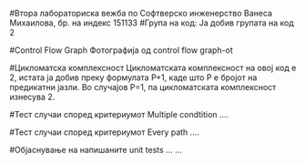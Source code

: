 #Втора лабораториска вежба по Софтверско инженерство
Ванеса Михаилова, бр. на индекс 151133
#Група на код:
Ја добив групата на код 2

#Control Flow Graph
Фотографија од control flow graph-ot

#Цикломатска комплексност
Цикломатската комплексност на овој код е 2, истата ја добив преку формулата P+1, каде што P е бројот на предикатни јазли. Во случајoв P=1, па цикломатската комплексност изнесува 2.

#Тест случаи според критериумот Multiple condtition
....

#Тест случаи според критериумот Every path
....

#Објаснување на напишаните unit tests
... ...
